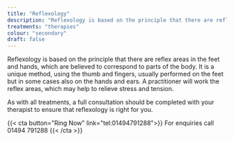 ```yaml
---
title: "Reflexology"
description: "Reflexology is based on the principle that there are reflex areas in the feet and hands."
treatments: "therapies"
colour: "secondary"
draft: false
---
```


Reflexology is based on the principle that there are reflex areas in the feet and hands, which are believed to correspond to parts of the body. It is a unique method, using the thumb and fingers, usually performed on the feet but in some cases also on the hands and ears. A practitioner will work the reflex areas, which may help to relieve stress and tension.

As with all treatments, a full consultation should be completed with your therapist to ensure that reflexology is right for you.

{{< cta button="Ring Now" link="tel:01494791288">}}
For enquiries call 01494 791288
{{< /cta >}}